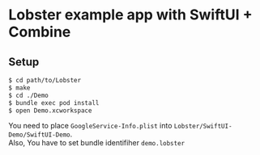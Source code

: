 # Lobster example app with SwiftUI + Combine

## Setup

```bash
$ cd path/to/Lobster
$ make
$ cd ./Demo
$ bundle exec pod install
$ open Demo.xcworkspace
```

You need to place `GoogleService-Info.plist` into `Lobster/SwiftUI-Demo/SwiftUI-Demo`.  
Also, You have to set bundle identifiher `demo.lobster`